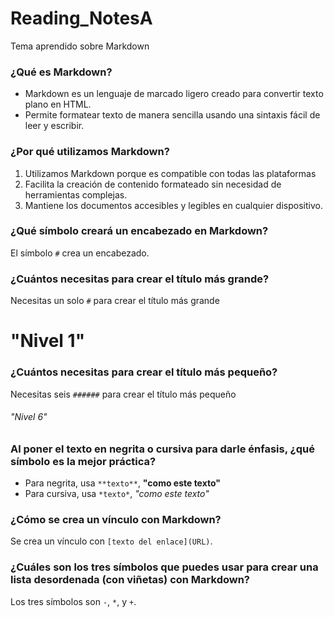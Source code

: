 # Reading_NotesA
Tema aprendido sobre Markdown

### ¿Qué es Markdown?
+ Markdown es un lenguaje de marcado ligero creado para convertir texto plano en HTML.
+ Permite formatear texto de manera sencilla usando una sintaxis fácil de leer y escribir.

### ¿Por qué utilizamos Markdown?
1. Utilizamos Markdown porque es compatible con todas las plataformas
2. Facilita la creación de contenido formateado sin necesidad de herramientas complejas.
3. Mantiene los documentos accesibles y legibles en cualquier dispositivo.

### ¿Qué símbolo creará un encabezado en Markdown?
El símbolo `#` crea un encabezado.

### ¿Cuántos necesitas para crear el título más grande?
Necesitas un solo `#` para crear el título más grande 
# "Nivel 1"

### ¿Cuántos necesitas para crear el título más pequeño?
Necesitas seis `######` para crear el título más pequeño 
###### "Nivel 6"

### Al poner el texto en negrita o cursiva para darle énfasis, ¿qué símbolo es la mejor práctica?
- Para negrita, usa `**texto**`, **"como este texto"**
- Para cursiva, usa `*texto*`, *"como este texto"*

### ¿Cómo se crea un vínculo con Markdown?
Se crea un vínculo con `[texto del enlace](URL)`.

### ¿Cuáles son los tres símbolos que puedes usar para crear una lista desordenada (con viñetas) con Markdown?
Los tres símbolos son `-`, `*`, y `+`.
